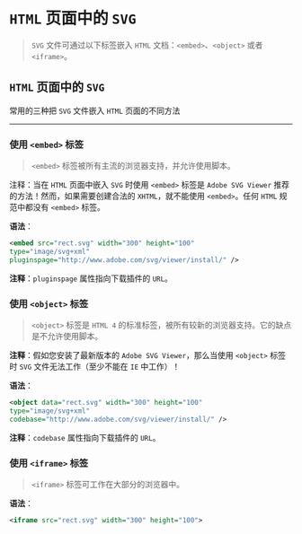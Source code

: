 # `HTML` 页面中的 `SVG`
> `SVG` 文件可通过以下标签嵌入 `HTML` 文档：`<embed>`、`<object>` 或者 `<iframe>`。

## `HTML` 页面中的 `SVG`
常用的三种把 `SVG` 文件嵌入 `HTML` 页面的不同方法
<hr>

### 使用 `<embed>` 标签
> `<embed>` 标签被所有主流的浏览器支持，并允许使用脚本。

注释：当在 `HTML` 页面中嵌入 `SVG` 时使用 `<embed>` 标签是 `Adobe SVG Viewer` 推荐的方法！然而，如果需要创建合法的 `XHTML`，就不能使用 `<embed>`。任何 `HTML` 规范中都没有 `<embed>` 标签。

**语法**：
```xml
<embed src="rect.svg" width="300" height="100" 
type="image/svg+xml"
pluginspage="http://www.adobe.com/svg/viewer/install/" />
```
**注释**：`pluginspage` 属性指向下载插件的 `URL`。

### 使用 `<object>` 标签
> `<object>` 标签是 `HTML 4` 的标准标签，被所有较新的浏览器支持。它的缺点是不允许使用脚本。

**注释**：假如您安装了最新版本的 `Adobe SVG Viewer`，那么当使用 `<object>` 标签时 `SVG` 文件无法工作（至少不能在 `IE` 中工作）！

**语法**：
```xml
<object data="rect.svg" width="300" height="100" 
type="image/svg+xml"
codebase="http://www.adobe.com/svg/viewer/install/" />
```
**注释**：`codebase` 属性指向下载插件的 `URL`。

### 使用 `<iframe>` 标签
> `<iframe>` 标签可工作在大部分的浏览器中。

**语法**：
```xml
<iframe src="rect.svg" width="300" height="100">
```
